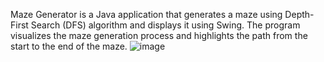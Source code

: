 Maze Generator is a Java application that generates a maze using Depth-First Search (DFS) algorithm and displays it using Swing. The program visualizes the maze generation process and highlights the path from the start to the end of the maze.
![image](https://github.com/Pioter1290/MazeGenerator/assets/130219773/c6893f00-d590-4c61-99da-e7cdd69a0167)
